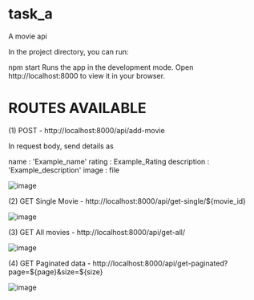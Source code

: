 # task_a
A movie api

In the project directory, you can run:

npm start
Runs the app in the development mode.
Open http://localhost:8000 to view it in your browser.

# ROUTES AVAILABLE
(1) POST - http://localhost:8000/api/add-movie

In request body, send details as

name : 'Example_name'
rating : Example_Rating
description : 'Example_description'
image : file

![image](https://user-images.githubusercontent.com/53992321/193644177-8751b959-030f-4b1c-a968-50fc7b148694.png)

(2) GET Single Movie - http://localhost:8000/api/get-single/${movie_id}

![image](https://user-images.githubusercontent.com/53992321/193644319-8af77b9d-bf21-4382-9fcb-fba07d4b86fd.png)

(3) GET All movies - http://localhost:8000/api/get-all/

![image](https://user-images.githubusercontent.com/53992321/193644427-47ce8afc-0415-400c-94d1-ebb5487597ef.png)

(4) GET Paginated data - http://localhost:8000/api/get-paginated?page=${page}&size=${size}

![image](https://user-images.githubusercontent.com/53992321/193644629-73142d5c-900b-47e4-b04f-563436ebdeeb.png)


